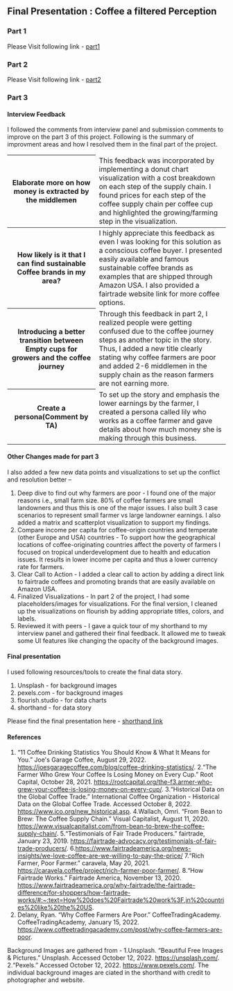 ## Final Presentation : Coffee a filtered Perception

### Part 1
Please Visit following link -
[part1](https://poojadilipchavan.github.io/portfolio/part1_finalproject)

### Part 2 
Please Visit following link -
[part2](https://poojadilipchavan.github.io/portfolio/part2_finalproject)

### Part 3

#### Interview Feedback 
I followed the comments from interview panel and submission comments to improve on the part 3 of this project.
Following is the summary of improvment areas and how I resolved them in the final part of the project.

<table>
   <thead>
      <tr>
         <th> Elaborate more on how money is extracted by the middlemen  </th>
         <td>This feedback was incorporated by implementing a donut chart visualization with a cost breakdown on each step of the supply chain. I found prices for each step of the coffee supply chain per coffee cup and highlighted the growing/farming step in the visualization. </td>
      </tr>
   </thead>
   <tbody>
      <tr>
         <th> How likely is it that I can find sustainable Coffee brands in my area? </th>
         <td>I highly appreciate this feedback as even I was looking for this solution as a conscious coffee buyer. I presented easily available and famous sustainable coffee brands as examples that are shipped through Amazon USA. I also provided a fairtrade website link for more coffee options.</td>
      </tr>  
      <tr>
      <th> Introducing a better transition between Empty cups for growers and the coffee journey </th>
      <td>Through this feedback in part 2, I realized people were getting confused due to the coffee journey steps as another topic in the story. Thus, I added a new title clearly stating why coffee farmers are poor and added 2-6 middlemen in the supply chain as the reason farmers are not earning more. </td>
      </tr>  
      <tr>  
         <th>  Create a persona(Comment by TA) </th>
         <td>To set up the story and emphasis the lower earnings by the farmer, I created a persona called lily who works as a coffee farmer and gave details about how much money she is making through this business.</td>
      </tr>  
   </tbody>
</table>

#### Other Changes made for part 3

I also added a few new data points and visualizations to set up the conflict and resolution better –
1.	Deep dive to find out why farmers are poor - 
I found one of the major reasons i.e., small farm size. 80% of coffee farmers are small landowners and thus this is one of the major issues. I also built 3 case scenarios to represent small farmer vs large landowner earnings. I also added a matrix and scatterplot visualization to support my findings.
2.	Compare income per capita for coffee-origin countries and temperate (other Europe and USA) countries -
To support how the geographical locations of coffee-originating countries affect the poverty of farmers I focused on tropical underdevelopment due to health and education issues. It results in lower income per capita and thus a lower currency rate for farmers.
3.	Clear Call to Action - 
I added a clear call to action by adding a direct link to fairtrade coffees and promoting brands that are easily available on Amazon USA.
4.	Finalized Visualizations - 
In part 2 of the project, I had some placeholders/images for visualizations. For the final version, I cleaned up the visualizations on flourish by adding appropriate titles, colors, and labels.
5.	Reviewed it with peers - 
I gave a quick tour of my shorthand to my interview panel and gathered their final feedback. It allowed me to tweak some UI features like changing the opacity of the background images. 

#### Final presentation

I used following resources/tools to create the final data story.
1. Unsplash - for background images
2. pexels.com - for background images
3. flourish.studio - for data charts
4. shorthand - for data story

Please find the final presentation here -
[shorthand link](https://carnegiemellon.shorthandstories.com/coffee-a-filtered-perception/index.html)


#### References 

1. “11 Coffee Drinking Statistics You Should Know & What It Means for You.” Joe's Garage Coffee, August 29, 2022. https://joesgaragecoffee.com/blog/coffee-drinking-statistics/.
2.“The Farmer Who Grew Your Coffee Is Losing Money on Every Cup.” Root Capital, October 28, 2021. https://rootcapital.org/the-f3.armer-who-grew-your-coffee-is-losing-money-on-every-cup/.
3.“Historical Data on the Global Coffee Trade.” International Coffee Organization - Historical Data on the Global Coffee Trade. Accessed October 8, 2022. https://www.ico.org/new_historical.asp.
4.Wallach, Omri. “From Bean to Brew: The Coffee Supply Chain.” Visual Capitalist, August 11, 2020. https://www.visualcapitalist.com/from-bean-to-brew-the-coffee-supply-chain/.
5.“Testimonials of Fair Trade Producers.” fairtrade, January 23, 2019. https://fairtrade-advocacy.org/testimonials-of-fair-trade-producers/.
6.https://www.fairtradeamerica.org/news-insights/we-love-coffee-are-we-willing-to-pay-the-price/
7.“Rich Farmer, Poor Farmer.” caravela, May 20, 2021. https://caravela.coffee/project/rich-farmer-poor-farmer/.
8.“How Fairtrade Works.” Fairtrade America, November 13, 2020. https://www.fairtradeamerica.org/why-fairtrade/the-fairtrade-difference/for-shoppers/how-fairtrade-works/#:~:text=How%20does%20Fairtrade%20work%3F,in%20countries%20like%20the%20US.
9. Delany, Ryan. “Why Coffee Farmers Are Poor.” CoffeeTradingAcademy. CoffeeTradingAcademy, January 15, 2022. https://www.coffeetradingacademy.com/post/why-coffee-farmers-are-poor.

Background Images are gathered from -
1.Unsplash. “Beautiful Free Images &amp; Pictures.” Unsplash. Accessed October 12, 2022. https://unsplash.com/. 
2.“Pexels.” Accessed October 12, 2022. https://www.pexels.com/. 
The individual background images are ciated in the shorthand with credit to photographer and website.
